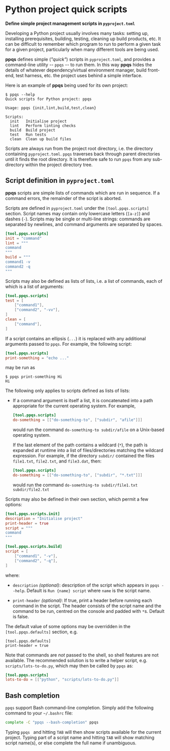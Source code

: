# Python project quick scripts

**Define simple project management scripts in `pyproject.toml`**

Developing a Python project usually involves many tasks: setting up, installing
prerequisites, building, testing, cleaning up build products, etc. It can be
difficult to remember which program to run to perform a given task for a given
project, particularly when many different tools are being used.

**ppqs** defines simple (*"quick"*) scripts in `pyproject.toml`, and provides a
command-line utility -- `ppqs` -- to run them. In this way **ppqs** hides the
details of whatever dependency/virtual environment manager, build front-end,
test harness, etc. the project uses behind a simple interface.

Here is an example of **ppqs** being used for its own project:

```
$ ppqs --help
Quick scripts for Python project: ppqs

Usage: ppqs {init,lint,build,test,clean}

Scripts:
  init   Initialise project
  lint   Perform linting checks
  build  Build project
  test   Run tests
  clean  Clean up build files
```

Scripts are always run from the project root directory, i.e. the directory
containing `pyproject.toml`. `ppqs` traverses back through parent directories
until it finds the root directory. It is therefore safe to run `ppqs` from any
sub-directory within the project directory tree.

## Script definition in `pyproject.toml`

**ppqs** scripts are simple lists of commands which are run in sequence. If a
command errors, the remainder of the script is aborted.

Scripts are defined in `pyproject.toml` under the `[tool.ppqs.scripts]`
section. Script names may contain only lowercase letters (`[a-z]`) and dashes
(`-`). Scripts may be single or multi-line strings: commands are separated by
newlines, and command arguments are separated by spaces.

```toml
[tool.ppqs.scripts]
init = "command"
lint = """
command
"""
build = """
command1 -v
command2 -q
"""
```

Scripts may also be defined as lists of lists, i.e. a list of commands, each of
which is a list of arguments:

```toml
[tool.ppqs.scripts]
test = [
    ["command1"],
    ["command2", "-vv"],
]
clean = [
    ["command"],
]
```

If a script contains an ellipsis (`...`) it is replaced with any additional
arguments passed to `ppqs`. For example, the following script:

```toml
[tool.ppqs.scripts]
print-something = "echo ..."
```

may be run as

```
$ ppqs print-something Hi
Hi
```

The following only applies to scripts defined as lists of lists:

* If a command argument is itself a list, it is concatenated into a path
  appropriate for the current operating system. For example,

  ```toml
  [tool.ppqs.scripts]
  do-something = [["do-something-to", ["subdir", "afile"]]]
  ```

  would run the command `do-something-to subdir/afile` on a Unix-based operating
  system.

  If the last element of the path contains a wildcard (`*`), the path is
  expanded at runtime into a list of files/directories matching the wildcard
  expression. For example, if the directory `subdir/` contained the files
  `file1.txt`, `file2.txt`, and `file3.dat`, then:

  ```toml
  [tool.ppqs.scripts]
  do-something = [["do-something-to", ["subdir", "*.txt"]]]
  ```

  would run the command `do-something-to subdir/file1.txt subdir/file2.txt`

Scripts may also be defined in their own section, which permit a few options:

```toml
[tool.ppqs.scripts.init]
description = "Initialise project"
print-header = true
script = """
command
"""

[tool.ppqs.scripts.build]
script = [
    ["command1", "-v"],
    ["command2", "-q"],
]
```

where:

* `description` *(optional)*: description of the script which appears in `ppqs
  --help`. Default is `Run {name} script` where `name` is the script name.

* `print-header` *(optional)*: If true, print a header before running each
  command in the script. The header consists of the script name and the command
  to be run, centred on the console and padded with `*`s. Default is false.

The default value of some options may be overridden in the
`[tool.ppqs.defaults]` section, e.g.

```
[tool.ppqs.defaults]
print-header = true
```

Note that commands are *not* passed to the shell, so shell features are not
available. The recommended solution is to write a helper script,
e.g. `scripts/lots-to-do.py`, which may then be called by `ppqs` as:

```toml
[tool.ppqs.scripts]
lots-to-do = [["python", "scripts/lots-to-do.py"]]
```

## Bash completion

`ppqs` support Bash command-line completion. Simply add the following command to
your `~/.bashrc` file:

```bash
complete -C "ppqs --bash-completion" ppqs
```

Typing `ppqs ` and hitting `TAB` will then show scripts available for the
current project. Typing part of a script name and hitting `TAB` will show
matching script name(s), or else complete the full name if unambiguous.
